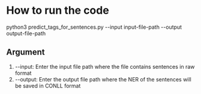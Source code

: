 # How to run the code
python3 predict_tags_for_sentences.py --input input-file-path --output output-file-path

## Argument
1. --input: Enter the input file path where the file contains sentences in raw format
2. --output: Enter the output file path where the NER of the sentences will be saved in CONLL format

